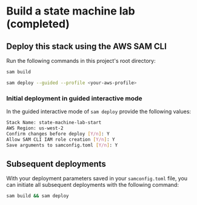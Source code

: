 # Build a state machine lab (completed)

## Deploy this stack using the AWS SAM CLI

Run the following commands in this project's root directory:

```bash
sam build
```
```bash
sam deploy --guided --profile <your-aws-profile>
```

### Initial deployment in guided interactive mode

In the guided interactive mode of `sam deploy` provide the following values:
```bash
Stack Name: state-machine-lab-start
AWS Region: us-west-2
Confirm changes before deploy [Y/n]: Y
Allow SAM CLI IAM role creation [Y/n]: Y
Save arguments to samconfig.toml [Y/n]: Y
```

## Subsequent deployments

With your deployment parameters saved in your `samconfig.toml` file, you can initiate all subsequent deployments with the following command:

```bash
sam build && sam deploy
```